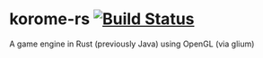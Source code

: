 # korome-rs [![Build Status](https://travis-ci.org/LFalch/korome-rs.svg?branch=master)](https://travis-ci.org/LFalch/korome-rs)

A game engine in Rust (previously Java) using OpenGL (via glium)
